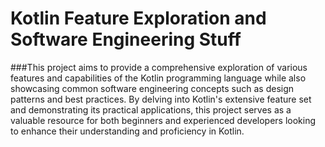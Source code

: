 # Kotlin Feature Exploration and Software Engineering Stuff

###This project aims to provide a comprehensive exploration of various features and capabilities of the Kotlin programming language while also showcasing common software engineering concepts such as design patterns and best practices. By delving into Kotlin's extensive feature set and demonstrating its practical applications, this project serves as a valuable resource for both beginners and experienced developers looking to enhance their understanding and proficiency in Kotlin.
 
